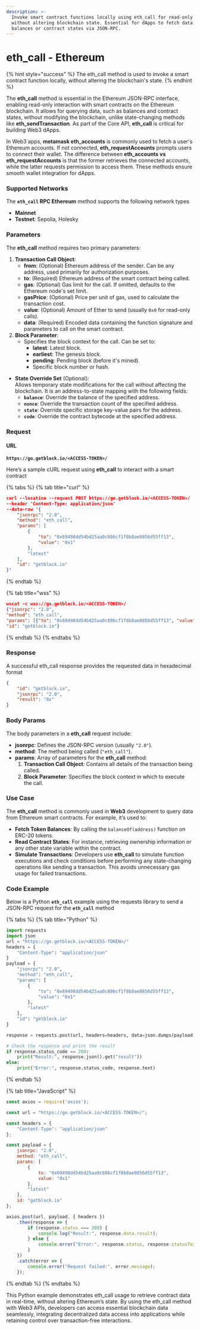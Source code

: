```yaml
---
description: >-
  Invoke smart contract functions locally using eth_call for read-only queries
  without altering blockchain state. Essential for dApps to fetch data like
  balances or contract states via JSON-RPC.
---
```


# eth\_call - Ethereum

{% hint style="success" %}
The eth\_call method is used to invoke a smart contract function locally, without altering the blockchain's state.
{% endhint %}

The **eth\_call** method is essential in the Ethereum JSON-RPC interface, enabling read-only interaction with smart contracts on the Ethereum blockchain. It allows for querying data, such as balances and contract states, without modifying the blockchain, unlike state-changing methods like **eth\_sendTransaction**. As part of the Core API, **eth\_call** is critical for building Web3 dApps.

In Web3 apps, **metamask eth\_accounts** is commonly used to fetch a user's Ethereum accounts. If not connected, **eth\_requestAccounts** prompts users to connect their wallet. The difference between **eth\_accounts vs eth\_requestAccounts** is that the former retrieves the connected accounts, while the latter requests permission to access them. These methods ensure smooth wallet integration for dApps.

### Supported Networks

The **`eth_call` RPC Ethereum** method supports the following network types

* **Mainnet**
* **Testnet**: Sepolia, Holesky

### Parameters

The **eth\_call** method requires two primary parameters:

1. **Transaction Call Object**:
   * **from**: (Optional) Ethereum address of the sender. Can be any address, used primarily for authorization purposes.
   * **to**: (Required) Ethereum address of the smart contract being called.
   * **gas**: (Optional) Gas limit for the call. If omitted, defaults to the Ethereum node's set limit.
   * **gasPrice**: (Optional) Price per unit of gas, used to calculate the transaction cost.
   * **value**: (Optional) Amount of Ether to send (usually `0x0` for read-only calls).
   * **data**: (Required) Encoded data containing the function signature and parameters to call on the smart contract.
2. **Block Parameter**:
   * Specifies the block context for the call. Can be set to:
     * **latest**: Latest block.
     * **earliest**: The genesis block.
     * **pending**: Pending block (before it's mined).
     * Specific block number or hash.

* **State Override Set** (Optional):\
  Allows temporary state modifications for the call without affecting the blockchain. It is an address-to-state mapping with the following fields:
  * **`balance`**: Override the balance of the specified address.
  * **`nonce`**: Override the transaction count of the specified address.
  * **`state`**: Override specific storage key-value pairs for the address.
  * **`code`**: Override the contract bytecode at the specified address.

### Request

#### URL

<pre class="language-json" data-full-width="false"><code class="lang-json"><strong>https://go.getblock.io/&#x3C;ACCESS-TOKEN>/
</strong></code></pre>

Here’s a sample cURL request using **eth\_call** to interact with a smart contract

{% tabs %}
{% tab title="curl" %}
```json
curl --location --request POST https://go.getblock.io/<ACCESS-TOKEN>/
--header 'Content-Type: application/json' 
--data-raw '{
    "jsonrpc": "2.0",
    "method": "eth_call",
    "params": [
        {
            "to": "0x69498dd54bd25aa0c886cf1f8b8ae0856d55ff13",
            "value": "0x1"
        },
        "latest"
    ],
    "id": "getblock.io"
}'

```
{% endtab %}

{% tab title="wss" %}
```json
wscat -c wss://go.getblock.io/<ACCESS-TOKEN>/
{"jsonrpc": "2.0",
"method": "eth_call",
"params": [{"to": "0x69498dd54bd25aa0c886cf1f8b8ae0856d55ff13", "value": "0x1"}, "latest"],
"id": "getblock.io"}
```
{% endtab %}
{% endtabs %}

### Response

A successful eth\_call response provides the requested data in hexadecimal format

```json
{
    "id": "getblock.io",
    "jsonrpc": "2.0",
    "result": "0x"
}
```

### Body Params

The body parameters in a **eth\_call** request include:

* **jsonrpc**: Defines the JSON-RPC version (usually `"2.0"`).
* **method**: The method being called (`"eth_call"`).
* **params**: Array of parameters for the **eth\_call** method:
  1. **Transaction Call Object**: Contains all details of the transaction being called.
  2. **Block Parameter**: Specifies the block context in which to execute the call.

### Use Case

The **eth\_call** method is commonly used in **Web3** development to query data from Ethereum smart contracts. For example, it’s used to:

* **Fetch Token Balances**: By calling the `balanceOf(address)` function on ERC-20 tokens.
* **Read Contract States**: For instance, retrieving ownership information or any other state variable within the contract.
* **Simulate Transactions**: Developers use **eth\_call** to simulate function executions and check conditions before performing any state-changing operations like sending a transaction. This avoids unnecessary gas usage for failed transactions.

### Code Example

Below is a Python **`eth_call`** example using the requests library to send a JSON-RPC request for the **`eth_call`** method

{% tabs %}
{% tab title="Python" %}
```python
import requests
import json
url = "https://go.getblock.io/<ACCESS-TOKEN>/"
headers = {
    "Content-Type": "application/json"
}
payload = {
    "jsonrpc": "2.0",
    "method": "eth_call",
    "params": [
        {
            "to": "0x69498dd54bd25aa0c886cf1f8b8ae0856d55ff13",
            "value": "0x1"
        },
        "latest"
    ],
    "id": "getblock.io"
}

response = requests.post(url, headers=headers, data=json.dumps(payload))

# Check the response and print the result
if response.status_code == 200:
    print("Result:", response.json().get("result"))
else:
    print("Error:", response.status_code, response.text)
```
{% endtab %}

{% tab title="JavaScript" %}
```javascript
const axios = require('axios');

const url = "https://go.getblock.io/<ACCESS-TOKEN>/";

const headers = {
    "Content-Type": "application/json"
};

const payload = {
    jsonrpc: "2.0",
    method: "eth_call",
    params: [
        {
            to: "0x69498dd54bd25aa0c886cf1f8b8ae0856d55ff13", 
            value: "0x1" 
        },
        "latest"
    ],
    id: "getblock.io"
};

axios.post(url, payload, { headers })
    .then(response => {
        if (response.status === 200) {
            console.log("Result:", response.data.result);
        } else {
            console.error("Error:", response.status, response.statusText);
        }
    })
    .catch(error => {
        console.error("Request failed:", error.message);
    });

```
{% endtab %}
{% endtabs %}

This Python example demonstrates eth\_call usage to retrieve contract data in real-time, without altering Ethereum’s state. By using the eth\_call method with Web3 APIs, developers can access essential blockchain data seamlessly, integrating decentralized data access into applications while retaining control over transaction-free interactions.
